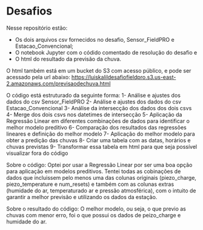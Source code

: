 # Desafios
Nesse repositório estão:
- Os dois arquivos csv fornecidos no desafio, Sensor_FieldPRO e Estacao_Convencional;
- O notebook Jupyter com o códido comentado de resolução do desafio e
- O html do resultado da previsão da chuva.

O html também está em um bucket do S3 com acesso público, e pode ser acessado pela url abaixo:
https://luiskalildesafiofieldpro.s3.us-east-2.amazonaws.com/previsaodechuva.html

O código está estruturado da seguinte forma:
1- Análise e ajustes dos dados do csv Sensor_FieldPRO
2- Análise e ajustes dos dados do csv Estacao_Convencional
3- Análise da intersecção dos dados dos dois csvs
4- Merge dos dois csvs nos datetimes de intersecção
5- Aplicação da Regressão Linear em diferentes combinações de dados para identificar o melhor modelo preditivo
6- Comparação dos resultados das regressões lineares e definição do melhor modelo
7- Aplicação do melhor modelo para obter a predição das chuvas
8- Criar uma tabela com as datas, horários e chuvas previstas
9- Transformar essa tabela em html para que seja possível visualizar fora do código

Sobre o código:
Optei por usar a Regressão Linear por ser uma boa opção para aplicação em modelos preditivos.
Tentei todas as cobinações de dados que incluissem pelo menos uma das colunas originais (piezo_charge, piezo_temperature e num_resets) e também
com as colunas extras (humidade do ar, temperaturado ar e pressão atmosférica), com o intuito de garantir a melhor previsão e utilizando os dados da estação.

Sobre o resultado do código:
O melhor modelo, ou seja, o que previo as chuvas com menor erro, foi o que possui os dados de peizo_charge e humidade do ar.
